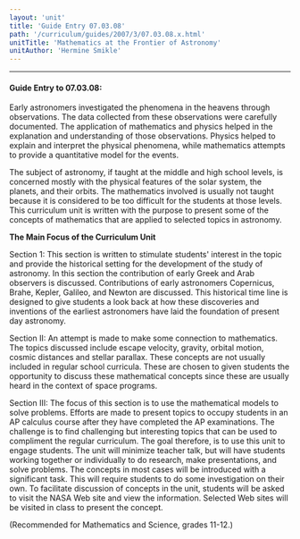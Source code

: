 ```yaml
---
layout: 'unit'
title: 'Guide Entry 07.03.08'
path: '/curriculum/guides/2007/3/07.03.08.x.html'
unitTitle: 'Mathematics at the Frontier of Astronomy'
unitAuthor: 'Hermine Smikle'
---
```


<body>
<hr/>
 <h4>
  Guide Entry to 07.03.08:
 </h4>
 <p>
  Early astronomers investigated the phenomena in the heavens through observations. The data collected from these observations were carefully documented. The application of mathematics and physics helped in the explanation and understanding of those observations. Physics helped to explain and interpret the physical phenomena, while mathematics attempts to provide a quantitative model for the events.
 </p>
<p>
  The subject of astronomy, if taught at the middle and high school levels, is concerned mostly with the physical features of the solar system, the planets, and their orbits. The mathematics involved is usually not taught because it is considered to be too difficult for the students at those levels. This curriculum unit is written with the purpose to present some of the concepts of mathematics that are applied to selected topics in astronomy.
 </p>
<p>
  <b>
   The Main Focus of the Curriculum Unit
  </b>
 </p>
<p>
  Section 1: This section is written to stimulate students' interest in the topic and provide the historical setting for the development of the study of astronomy. In this section the contribution of early Greek and Arab observers is discussed. Contributions of early astronomers Copernicus, Brahe, Kepler, Galileo, and Newton are discussed. This historical time line is designed to give students a look back at how these discoveries and inventions of the earliest astronomers have laid the foundation of present day astronomy.
 </p>
<p>
  Section II: An attempt is made to make some connection to mathematics. The topics discussed include escape velocity, gravity, orbital motion, cosmic distances and stellar parallax. These concepts are not usually included in regular school curricula. These are chosen to given students the opportunity to discuss these mathematical concepts since these are usually heard in the context of space programs.
 </p>
<p>
  Section III: The focus of this section is to use the mathematical models to solve problems. Efforts are made to present topics to occupy students in an AP calculus course after they have completed the AP examinations. The challenge is to find challenging but interesting topics that can be used to compliment the regular curriculum. The goal therefore, is to use this unit to engage students. The unit will minimize teacher talk, but will have students working together or individually to do research, make presentations, and solve problems. The concepts in most cases will be introduced with a significant task. This will require students to do some investigation on their own. To facilitate discussion of concepts in the unit, students will be asked to visit the NASA Web site and view the information. Selected Web sites will be visited in class to present the concept.
 </p>
<p>
  (Recommended for Mathematics and Science, grades 11-12.)
 </p>

</body>
